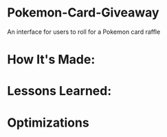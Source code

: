 # Pokemon-Card-Giveaway
An interface for users to roll for a Pokemon card raffle

<h1>How It's Made:</h1>



<h1>Lessons Learned:</h1>



<h1>Optimizations</h1>

